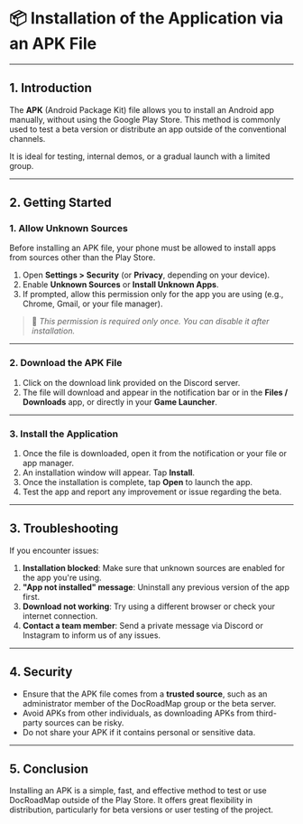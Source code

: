 # 📦 Installation of the Application via an APK File

---

## 1. Introduction

The **APK** (Android Package Kit) file allows you to install an Android app manually, without using the Google Play Store. This method is commonly used to test a beta version or distribute an app outside of the conventional channels.

It is ideal for testing, internal demos, or a gradual launch with a limited group.

---

## 2. Getting Started

### 1. Allow Unknown Sources

Before installing an APK file, your phone must be allowed to install apps from sources other than the Play Store.

1. Open **Settings > Security** (or **Privacy**, depending on your device).
2. Enable **Unknown Sources** or **Install Unknown Apps**.
3. If prompted, allow this permission only for the app you are using (e.g., Chrome, Gmail, or your file manager).

> 🔐 *This permission is required only once. You can disable it after installation.*

---

### 2. Download the APK File

1. Click on the download link provided on the Discord server.
2. The file will download and appear in the notification bar or in the **Files / Downloads** app, or directly in your **Game Launcher**.

---

### 3. Install the Application

1. Once the file is downloaded, open it from the notification or your file or app manager.
2. An installation window will appear. Tap **Install**.
3. Once the installation is complete, tap **Open** to launch the app.
4. Test the app and report any improvement or issue regarding the beta.

---

## 3. Troubleshooting

If you encounter issues:

1. **Installation blocked**: Make sure that unknown sources are enabled for the app you're using.  
2. **"App not installed" message**: Uninstall any previous version of the app first.  
3. **Download not working**: Try using a different browser or check your internet connection.  
4. **Contact a team member**: Send a private message via Discord or Instagram to inform us of any issues.

---

## 4. Security

- Ensure that the APK file comes from a **trusted source**, such as an administrator member of the DocRoadMap group or the beta server.  
- Avoid APKs from other individuals, as downloading APKs from third-party sources can be risky.  
- Do not share your APK if it contains personal or sensitive data.

---

## 5. Conclusion

Installing an APK is a simple, fast, and effective method to test or use DocRoadMap outside of the Play Store. It offers great flexibility in distribution, particularly for beta versions or user testing of the project.
